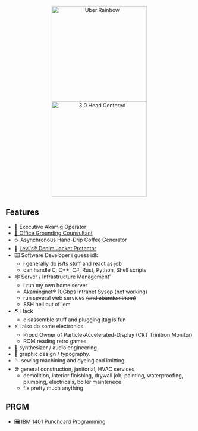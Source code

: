 <p align="center">
  <img style="width: 256px" alt="Uber Rainbow" src="https://user-images.githubusercontent.com/6278999/224653436-de1ee8fd-b408-4eee-b205-9efa3ede0032.png"><img width="256" alt="3 0 Head Centered" src="https://github.com/Akamig/Akamig/assets/6278999/ee9ba304-032e-4a37-a06f-27dfd488784b">
</p>


## Features
- 🎱 Executive Akamig Operator
- [🧍 Office Grounding Counsultant](https://twitter.com/_Akamig/status/1551833363454889985?s=20)
- ☕️ Asynchronous Hand-Drip Coffee Generator
- 👖 [Levi's® Denim Jacket Protector](https://twitter.com/_Akamig/status/1512738727432388610?s=20)
- ⌨️ Software Developer i guess idk 
  - i generally do js/ts stuff and react as job
  - can handle C, C++, C#, Rust, Python, Shell scripts
- 🕸️ Server / Infrastructure Management'
  - I run my own home server
  - Akamingnet® 10Gbps Intranet Sysop (not working)
  - run several web services ~~(and abandon them)~~ 
  - SSH hell out of 'em
- ⛏️ Hack
  - disassemble stuff and plugging jtag is fun
- ⚡️ i also do some electronics
  - Proud Owner of Particle-Accelerated-Display (CRT Trinitron Monitor)
  - ROM reading retro games
- 🎹 synthesizer / audio engineering
- 🎨 graphic design / typography.
- 🪡 sewing machining and dyeing and knitting
- ⚒️ general construction, janitorial, HVAC services
  - demolition, interior finishing, drywall job, painting, waterproofing, plumbing, electricals, boiler maintenece
  - fix pretty much anything

## PRGM
- [🎛️ IBM 1401 Punchcard Programming](https://github.com/xnuk/idoru-yameru/blob/master/ibm1401_sps/readyou.md) 


